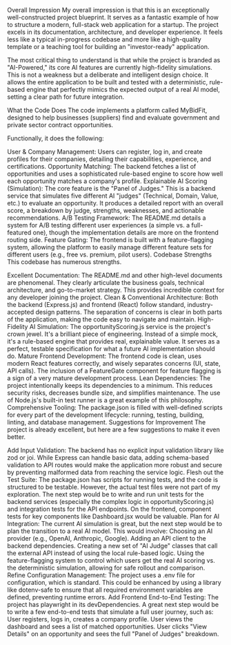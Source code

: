 Overall Impression
My overall impression is that this is an exceptionally well-constructed project blueprint. It serves as a fantastic example of how to structure a modern, full-stack web application for a startup. The project excels in its documentation, architecture, and developer experience. It feels less like a typical in-progress codebase and more like a high-quality template or a teaching tool for building an "investor-ready" application.

The most critical thing to understand is that while the project is branded as "AI-Powered," its core AI features are currently high-fidelity simulations. This is not a weakness but a deliberate and intelligent design choice. It allows the entire application to be built and tested with a deterministic, rule-based engine that perfectly mimics the expected output of a real AI model, setting a clear path for future integration.

What the Code Does
The code implements a platform called MyBidFit, designed to help businesses (suppliers) find and evaluate government and private sector contract opportunities.

Functionally, it does the following:

User & Company Management: Users can register, log in, and create profiles for their companies, detailing their capabilities, experience, and certifications.
Opportunity Matching: The backend fetches a list of opportunities and uses a sophisticated rule-based engine to score how well each opportunity matches a company's profile.
Explainable AI Scoring (Simulation): The core feature is the "Panel of Judges." This is a backend service that simulates five different AI "judges" (Technical, Domain, Value, etc.) to evaluate an opportunity. It produces a detailed report with an overall score, a breakdown by judge, strengths, weaknesses, and actionable recommendations.
A/B Testing Framework: The README.md details a system for A/B testing different user experiences (a simple vs. a full-featured one), though the implementation details are more on the frontend routing side.
Feature Gating: The frontend is built with a feature-flagging system, allowing the platform to easily manage different feature sets for different users (e.g., free vs. premium, pilot users).
Codebase Strengths
This codebase has numerous strengths.

Excellent Documentation: The README.md and other high-level documents are phenomenal. They clearly articulate the business goals, technical architecture, and go-to-market strategy. This provides incredible context for any developer joining the project.
Clean & Conventional Architecture: Both the backend (Express.js) and frontend (React) follow standard, industry-accepted design patterns. The separation of concerns is clear in both parts of the application, making the code easy to navigate and maintain.
High-Fidelity AI Simulation: The opportunityScoring.js service is the project's crown jewel. It's a brilliant piece of engineering. Instead of a simple mock, it's a rule-based engine that provides real, explainable value. It serves as a perfect, testable specification for what a future AI implementation should do.
Mature Frontend Development: The frontend code is clean, uses modern React features correctly, and wisely separates concerns (UI, state, API calls). The inclusion of a FeatureGate component for feature flagging is a sign of a very mature development process.
Lean Dependencies: The project intentionally keeps its dependencies to a minimum. This reduces security risks, decreases bundle size, and simplifies maintenance. The use of Node.js's built-in test runner is a great example of this philosophy.
Comprehensive Tooling: The package.json is filled with well-defined scripts for every part of the development lifecycle: running, testing, building, linting, and database management.
Suggestions for Improvement
The project is already excellent, but here are a few suggestions to make it even better.

Add Input Validation: The backend has no explicit input validation library like zod or joi. While Express can handle basic data, adding schema-based validation to API routes would make the application more robust and secure by preventing malformed data from reaching the service logic.
Flesh out the Test Suite: The package.json has scripts for running tests, and the code is structured to be testable. However, the actual test files were not part of my exploration. The next step would be to write and run unit tests for the backend services (especially the complex logic in opportunityScoring.js) and integration tests for the API endpoints. On the frontend, component tests for key components like Dashboard.jsx would be valuable.
Plan for AI Integration: The current AI simulation is great, but the next step would be to plan the transition to a real AI model. This would involve:
Choosing an AI provider (e.g., OpenAI, Anthropic, Google).
Adding an API client to the backend dependencies.
Creating a new set of "AI Judge" classes that call the external API instead of using the local rule-based logic.
Using the feature-flagging system to control which users get the real AI scoring vs. the deterministic simulation, allowing for safe rollout and comparison.
Refine Configuration Management: The project uses a .env file for configuration, which is standard. This could be enhanced by using a library like dotenv-safe to ensure that all required environment variables are defined, preventing runtime errors.
Add Frontend End-to-End Testing: The project has playwright in its devDependencies. A great next step would be to write a few end-to-end tests that simulate a full user journey, such as:
User registers, logs in, creates a company profile.
User views the dashboard and sees a list of matched opportunities.
User clicks "View Details" on an opportunity and sees the full "Panel of Judges" breakdown.